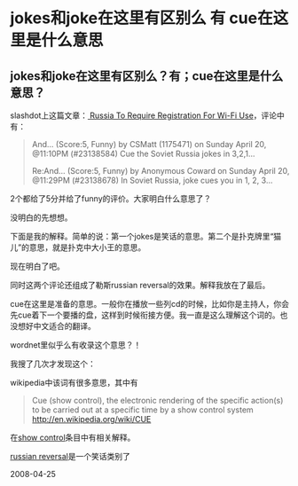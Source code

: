 # jokes和joke在这里有区别么 有 cue在这里是什么意思

## jokes和joke在这里有区别么？有；cue在这里是什么意思？


slashdot上这篇文章：[ Russia To Require Registration For Wi-Fi Use](http://yro.slashdot.org/article.pl?sid=08/04/21/0211243&from=rss)，评论中有：

> And... (Score:5, Funny)
> by CSMatt (1175471) on Sunday April 20, @11:10PM (#23138584)
> Cue the Soviet Russia jokes in 3,2,1...
> 
>  Re:And... (Score:5, Funny)
>  by Anonymous Coward on Sunday April 20, @11:29PM (#23138678)
> In Soviet Russia, joke cues you in 1, 2, 3...


2个都给了5分并给了funny的评价。大家明白什么意思了？

没明白的先想想。




下面是我的解释。简单的说：第一个jokes是笑话的意思。第二个是扑克牌里“猫儿”的意思，就是扑克中大小王的意思。

现在明白了吧。

同时这两个评论还组成了勒斯russian reversal的效果。解释我放在了最后。

cue在这里是准备的意思。一般你在播放一些列cd的时候，比如你是主持人，你会先cue着下一个要播的盘，这样到时候衔接方便。我一直是这么理解这个词的。也没想好中文适合的翻译。

wordnet里似乎么有收录这个意思？！

我搜了几次才发现这个：


wikipedia中该词有很多意思，其中有

> Cue (show control), the electronic rendering of the specific action(s) to be carried out at a specific time by a show control system
> http://en.wikipedia.org/wiki/CUE

在[show control](http://en.wikipedia.org/wiki/Show_control)条目中有相关解释。


[russian reversal](http://en.wikipedia.org/wiki/Yakov_Smirnoff#Russian_reversal)是一个笑话类别了





2008-04-25